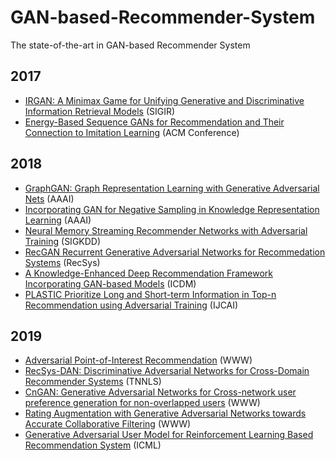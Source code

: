 # GAN-based-Recommender-System
The state-of-the-art in GAN-based Recommender System

## 2017
* [IRGAN: A Minimax Game for Unifying Generative and Discriminative Information Retrieval Models](https://arxiv.org/pdf/1705.10513.pdf) (SIGIR)
* [Energy-Based Sequence GANs for Recommendation and Their Connection to Imitation Learning](https://arxiv.org/pdf/1706.09200.pdf) (ACM Conference)

## 2018
* [GraphGAN: Graph Representation Learning with Generative Adversarial Nets](https://arxiv.org/pdf/1711.08267.pdf) (AAAI)
* [Incorporating GAN for Negative Sampling in Knowledge Representation Learning](https://aaai.org/ocs/index.php/AAAI/AAAI18/paper/view/16094/15907) (AAAI)
* [Neural Memory Streaming Recommender Networks with Adversarial Training](https://www.kdd.org/kdd2018/accepted-papers/view/neural-memory-streaming-recommender-networks-with-adversarial-training) (SIGKDD)
* [RecGAN Recurrent Generative Adversarial Networks for Recommedation Systems](http://www.brianlim.net/wordpress/wp-content/uploads/2018/08/recsys2018-recgan-recommender.pdf) (RecSys)
* [A Knowledge-Enhanced Deep Recommendation Framework Incorporating GAN-based Models](http://gdm.fudan.edu.cn/GDMWiki/attach/By%20year/Yang_ICDM18final.pdf) (ICDM)
* [PLASTIC Prioritize Long and Short-term Information in Top-n Recommendation using Adversarial Training](https://www.ijcai.org/proceedings/2018/0511.pdf) (IJCAI)


## 2019
* [Adversarial Point-of-Interest Recommendation](http://delivery.acm.org/10.1145/3320000/3313609/p3462-zhou.pdf?ip=166.104.144.128&id=3313609&acc=OPEN&key=0EC22F8658578FE1%2E3DD5647BAD8CE12F%2E4D4702B0C3E38B35%2E6D218144511F3437&__acm__=1559378059_874062267eb565c51b23458a98cfac09) (WWW)
* [RecSys-DAN: Discriminative Adversarial Networks for Cross-Domain Recommender Systems](https://arxiv.org/pdf/1903.10794.pdf) (TNNLS)
* [CnGAN: Generative Adversarial Networks for Cross-network user preference generation for non-overlapped users](http://delivery.acm.org/10.1145/3320000/3313733/p3144-perera.pdf?ip=166.104.144.128&id=3313733&acc=OPEN&key=0EC22F8658578FE1%2E3DD5647BAD8CE12F%2E4D4702B0C3E38B35%2E6D218144511F3437&__acm__=1559378148_16bbc86c0460aff9c301c26f89a8cf69) (WWW)
* [Rating Augmentation with Generative Adversarial Networks towards Accurate Collaborative Filtering](http://delivery.acm.org/10.1145/3320000/3313413/p2616-chae.pdf?ip=166.104.144.128&id=3313413&acc=OPEN&key=0EC22F8658578FE1%2E3DD5647BAD8CE12F%2E4D4702B0C3E38B35%2E6D218144511F3437&__acm__=1559378201_254b500062353df454bea8219c44635e) (WWW)
* [Generative Adversarial User Model for Reinforcement Learning Based Recommendation System](http://proceedings.mlr.press/v97/chen19f/chen19f.pdf) (ICML)
